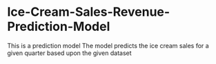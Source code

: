 # Ice-Cream-Sales-Revenue-Prediction-Model
This is a prediction model
The model predicts the ice cream sales for a given quarter based upon the given dataset
